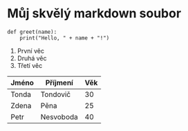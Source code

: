 # Můj skvělý markdown soubor

```
def greet(name):
    print("Hello, " + name + "!")
```

1. První věc
2. Druhá věc
3. Třetí věc

| Jméno | Příjmení | Věk |
|---|---|---|
| Tonda | Tondovič | 30 |
| Zdena | Pěna | 25 |
| Petr | Nesvoboda | 40 |
